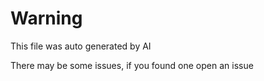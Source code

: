# Warning

This file was auto generated by AI

There may be some issues, if you found one open an issue